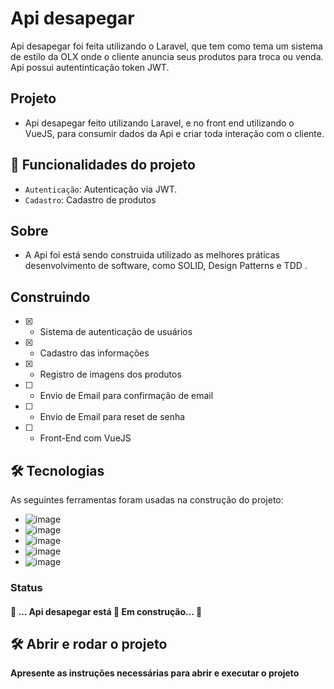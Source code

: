 #  Api desapegar
Api desapegar foi feita utilizando o Laravel, que tem como tema um sistema de estilo da OLX onde o cliente anuncia seus produtos para troca ou venda. Api possui  autentinticação token JWT.

## Projeto
- Api desapegar feito utilizando Laravel, e no front end utilizando o VueJS, para consumir dados da Api e criar toda interação com o cliente. 

## :hammer: Funcionalidades do projeto

- `Autenticação`: Autenticação via JWT.
- `Cadastro`: Cadastro de produtos

## Sobre 
- A Api foi está sendo construida utilizado as melhores práticas desenvolvimento de software, como SOLID, Design Patterns e TDD .

 ## Construindo 
- [X] - Sistema de autenticação de usuários
- [X] - Cadastro das informações
- [X] - Registro de imagens dos produtos
- [ ] - Envio de Email para confirmação de email
- [ ] - Envio de Email para reset de senha
- [ ] - Front-End  com VueJS


## 🛠 Tecnologias

As seguintes ferramentas foram usadas na construção do projeto:

- ![image](https://img.shields.io/badge/JavaScript-323330?style=for-the-badge&logo=javascript&logoColor=F7DF1E)
- ![image](https://img.shields.io/badge/PHP-777BB4?style=for-the-badge&logo=php&logoColor=white)
- ![image](https://img.shields.io/badge/Vue.js-35495E?style=for-the-badge&logo=vue.js&logoColor=4FC08D)
- ![image](https://img.shields.io/badge/Postman-FF6C37?style=for-the-badge&logo=Postman&logoColor=white)
- ![image](https://img.shields.io/badge/Laravel-FF2D20?style=for-the-badge&logo=laravel&logoColor=white)

### Status
 <h4> 
	🚧  ... Api desapegar está 🚀 Em construção...  🚧
</h4>

## 🛠️ Abrir e rodar o projeto

**Apresente as instruções necessárias para abrir e executar o projeto**
